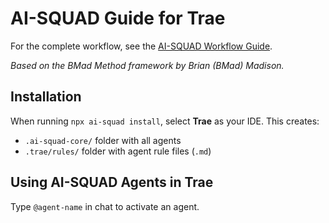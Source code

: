# AI-SQUAD Guide for Trae

For the complete workflow, see the [AI-SQUAD Workflow Guide](../bmad-workflow-guide.md).

_Based on the BMad Method framework by Brian (BMad) Madison._

## Installation

When running `npx ai-squad install`, select **Trae** as your IDE. This creates:

- `.ai-squad-core/` folder with all agents
- `.trae/rules/` folder with agent rule files (`.md`)

## Using AI-SQUAD Agents in Trae

Type `@agent-name` in chat to activate an agent.
